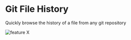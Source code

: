 # Git File History

Quickly browse the history of a file from any git repository

![feature X](https://user-images.githubusercontent.com/1911623/52807635-d5043480-306a-11e9-9b03-351b7cda4936.gif)
